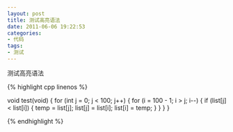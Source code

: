 ```yaml
---
layout: post
title: 测试高亮语法
date: 2011-06-06 19:22:53
categories:
- 代码
tags:
- 测试
---
```


测试高亮语法

{% highlight cpp linenos %}

void test(void)
{
	for (int j = 0; j < 100; j++) 
	{ 
		for (i = 100 - 1; i > j; i--) 
		{ 
		if (list[j] < list[i]) 
			{ 
			temp = list[j]; 
			list[j] = list[i]; 
			list[i] = temp; 
			} 
		}
	}
}

{% endhighlight %}

